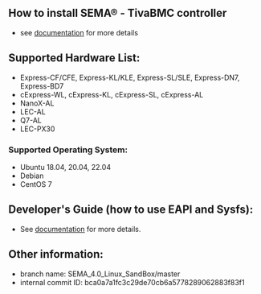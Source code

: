 
## How to install SEMA® - TivaBMC controller
* see [documentation](https://adlinktech.github.io/sema/HowToInstallonLinux.html?type=bmc) for more details

## Supported Hardware List:
* Express-CF/CFE, Express-KL/KLE, Express-SL/SLE, Express-DN7, Express-BD7
* cExpress-WL, cExpress-KL, cExpress-SL, cExpress-AL
* NanoX-AL
* LEC-AL
* Q7-AL
* LEC-PX30

### Supported Operating System:
* Ubuntu 18.04, 20.04, 22.04
* Debian 
* CentOS 7

## Developer's Guide (how to use EAPI and Sysfs): 
* See [documentation](https://adlinktech.github.io/sema/DeveloperGuide.html) for more details.

   
## Other information:
* branch name: SEMA_4.0_Linux_SandBox/master
* internal commit ID: bca0a7a1fc3c29de70cb6a5778289062883f83f1
